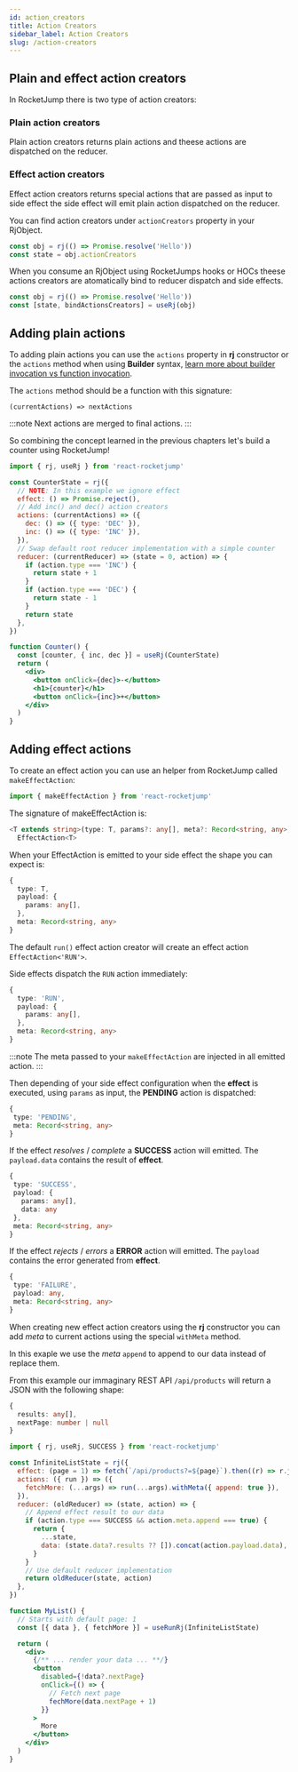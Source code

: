 ```yaml
---
id: action_creators
title: Action Creators
sidebar_label: Action Creators
slug: /action-creators
---
```


## Plain and effect action creators

In RocketJump there is two type of action creators:

### Plain action creators

Plain action creators returns plain actions and theese actions are
dispatched on the reducer.

### Effect action creators

Effect action creators returns special actions that are passed as input
to side effect the side effect will emit plain action dispatched on the reducer.

You can find action creators under `actionCreators` property in your RjObject.

```js
const obj = rj(() => Promise.resolve('Hello'))
const state = obj.actionCreators
```

When you consume an RjObject using RocketJumps hooks or HOCs theese actions creators
are atomatically bind to reducer dispatch and side effects.

```js
const obj = rj(() => Promise.resolve('Hello'))
const [state, bindActionsCreators] = useRj(obj)
```

## Adding plain actions

To adding plain actions you can use the `actions` property in **rj** constructor
or the `actions` method when using **Builder** syntax,
[learn more about builder invocation vs function invocation](/).

The `actions` method should be a function with this signature:

```
(currentActions) => nextActions
```

:::note
Next actions are merged to final actions.
:::

So combining the concept learned in the previous chapters let's build a counter using
RocketJump!

```jsx
import { rj, useRj } from 'react-rocketjump'

const CounterState = rj({
  // NOTE: In this example we ignore effect
  effect: () => Promise.reject(),
  // Add inc() and dec() action creators
  actions: (currentActions) => ({
    dec: () => ({ type: 'DEC' }),
    inc: () => ({ type: 'INC' }),
  }),
  // Swap default root reducer implementation with a simple counter
  reducer: (currentReducer) => (state = 0, action) => {
    if (action.type === 'INC') {
      return state + 1
    }
    if (action.type === 'DEC') {
      return state - 1
    }
    return state
  },
})

function Counter() {
  const [counter, { inc, dec }] = useRj(CounterState)
  return (
    <div>
      <button onClick={dec}>-</button>
      <h1>{counter}</h1>
      <button onClick={inc}>+</button>
    </div>
  )
}
```

## Adding effect actions

To create an effect action you can use an helper from RocketJump called
`makeEffectAction`:

```js
import { makeEffectAction } from 'react-rocketjump'
```

The signature of makeEffectAction is:

```ts
<T extends string>(type: T, params?: any[], meta?: Record<string, any>) =>
  EffectAction<T>
```

When your EffectAction is emitted to your side effect the shape you can expect is:

```ts
{
  type: T,
  payload: {
    params: any[],
  },
  meta: Record<string, any>
}
```

The default `run()` effect action creator will create an effect action `EffectAction<'RUN'>`.

Side effects dispatch the `RUN` action immediately:

```ts
{
  type: 'RUN',
  payload: {
    params: any[],
  },
  meta: Record<string, any>
}
```

:::note
The meta passed to your `makeEffectAction` are injected in all emitted action.
:::

Then depending of your side effect configuration when the **effect** is executed,
using `params` as input, the **PENDING** action is dispatched:

```ts
{
 type: 'PENDING',
 meta: Record<string, any>
}
```

If the effect _resolves_ / _complete_ a **SUCCESS** action will emitted.
The `payload.data` contains the result of **effect**.

```ts
{
 type: 'SUCCESS',
 payload: {
   params: any[],
   data: any
 },
 meta: Record<string, any>
}
```

If the effect _rejects_ / _errors_ a **ERROR** action will emitted.
The `payload` contains the error generated from **effect**.

```ts
{
 type: 'FAILURE',
 payload: any,
 meta: Record<string, any>
}
```

When creating new effect action creators using the **rj** constructor you can
add _meta_ to current actions using the special `withMeta` method.

In this exaple we use the _meta_ `append` to append to our data instead
of replace them.

From this example our immaginary REST API `/api/products` will return a JSON
with the following shape:

```ts
{
  results: any[],
  nextPage: number | null
}
```

```jsx
import { rj, useRj, SUCCESS } from 'react-rocketjump'

const InfiniteListState = rj({
  effect: (page = 1) => fetch(`/api/products?=${page}`).then((r) => r.json()),
  actions: ({ run }) => ({
    fetchMore: (...args) => run(...args).withMeta({ append: true }),
  }),
  reducer: (oldReducer) => (state, action) => {
    // Append effect result to our data
    if (action.type === SUCCESS && action.meta.append === true) {
      return {
        ...state,
        data: (state.data?.results ?? []).concat(action.payload.data),
      }
    }
    // Use default reducer implementation
    return oldReducer(state, action)
  },
})

function MyList() {
  // Starts with default page: 1
  const [{ data }, { fetchMore }] = useRunRj(InfiniteListState)

  return (
    <div>
      {/** ... render your data ... **/}
      <button
        disabled={!data?.nextPage}
        onClick={() => {
          // Fetch next page
          fechMore(data.nextPage + 1)
        }}
      >
        More
      </button>
    </div>
  )
}
```
